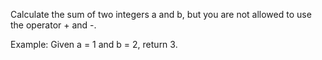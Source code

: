 Calculate the sum of two integers a and b, but you are not allowed to use the operator + and -.

Example: Given a = 1 and b = 2, return 3.
